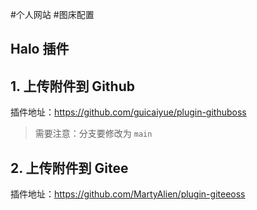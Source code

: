 #个人网站 #图床配置

## Halo 插件

## 1. 上传附件到 Github

插件地址：https://github.com/guicaiyue/plugin-githuboss

> 需要注意：分支要修改为 `main` 


## 2. 上传附件到 Gitee

插件地址：https://github.com/MartyAlien/plugin-giteeoss



